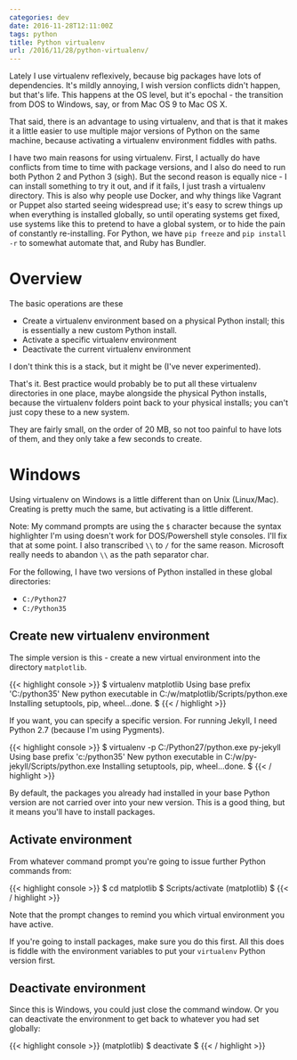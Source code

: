 ```yaml
---
categories: dev
date: 2016-11-28T12:11:00Z
tags: python
title: Python virtualenv
url: /2016/11/28/python-virtualenv/
---
```


Lately I use virtualenv reflexively, because big packages have lots of dependencies. It's
mildly annoying, I wish version conflicts didn't happen, but that's life. This happens 
at the OS level, but it's epochal - the transition from DOS to Windows, say, or from
Mac OS 9 to Mac OS X.

That said, there is an advantage to using virtualenv, and that is that it makes it
a little easier to use multiple major versions of Python on the same machine, because
activating a virtualenv environment fiddles with paths.

I have two main reasons for using virtualenv. First, I actually do have conflicts from
time to time with package versions, and I also do need to run both Python 2 and Python 3
(sigh). But the second reason is equally nice - I can install something to try it out, and
if it fails, I just trash a virtualenv directory. This is also why people use Docker, and
why things like Vagrant or Puppet also started seeing widespread use; it's easy to screw
things up when everything is installed globally, so until operating systems get fixed, use
systems like this to pretend to have a global system, or to hide the pain of constantly
re-installing. For Python, we have `pip freeze` and `pip install -r` to somewhat automate
that, and Ruby has Bundler.

# Overview

The basic operations are these

- Create a virtualenv environment based on a physical Python install; this is essentially a
new custom Python install.
- Activate a specific virtualenv environment
- Deactivate the current virtualenv environment

I don't think this is a stack, but it might be (I've never experimented).

That's it. Best practice would probably be to put all these virtualenv directories
in one place, maybe alongside the physical Python installs, because the virtualenv
folders point back to your physical installs; you can't just copy these to a new system.

They are fairly small, on the order of 20 MB, so not too painful to have lots of them, and
they only take a few seconds to create.

# Windows

Using virtualenv on Windows is a little different than on Unix (Linux/Mac). Creating is
pretty much the same, but activating is a little different.

Note: My command prompts are using the `$` character because the syntax highlighter I'm
using doesn't work for DOS/Powershell style consoles. I'll fix that at some point. I also
transcribed `\\` to `/` for the same reason. Microsoft really needs to abandon `\\` as 
the path separator char.

For the following, I have two versions of Python installed in these global directories:

* `C:/Python27`
* `C:/Python35`

## Create new virtualenv environment

The simple version is this - create a new virtual environment into the directory `matplotlib`.

{{< highlight console >}}
$ virtualenv matplotlib
Using base prefix 'C:/python35'
New python executable in C:/w/matplotlib/Scripts/python.exe
Installing setuptools, pip, wheel...done.
$
{{< / highlight >}}

If you want, you can specify a specific version. For running Jekyll, I need Python 2.7
(because I'm using Pygments).

{{< highlight console >}}
$ virtualenv -p C:/Python27/python.exe py-jekyll
Using base prefix 'c:/python35'
New python executable in C:/w/py-jekyll/Scripts/python.exe
Installing setuptools, pip, wheel...done.
$
{{< / highlight >}}

By default, the packages you already had installed in your base Python version are not carried
over into your new version. This is a good thing, but it means you'll have to install packages.

## Activate environment

From whatever command prompt you're going to issue further Python commands from:

{{< highlight console >}}
$ cd matplotlib
$ Scripts/activate
(matplotlib) $
{{< / highlight >}}

Note that the prompt changes to remind you which virtual environment you have active.

If you're going to install packages, make sure you do this first. All this does is fiddle with
the environment variables to put your `virtualenv` Python version first.

## Deactivate environment

Since this is Windows, you could just close the command window. Or you can deactivate the
environment to get back to whatever you had set globally:

{{< highlight console >}}
(matplotlib) $ deactivate
$
{{< / highlight >}}
